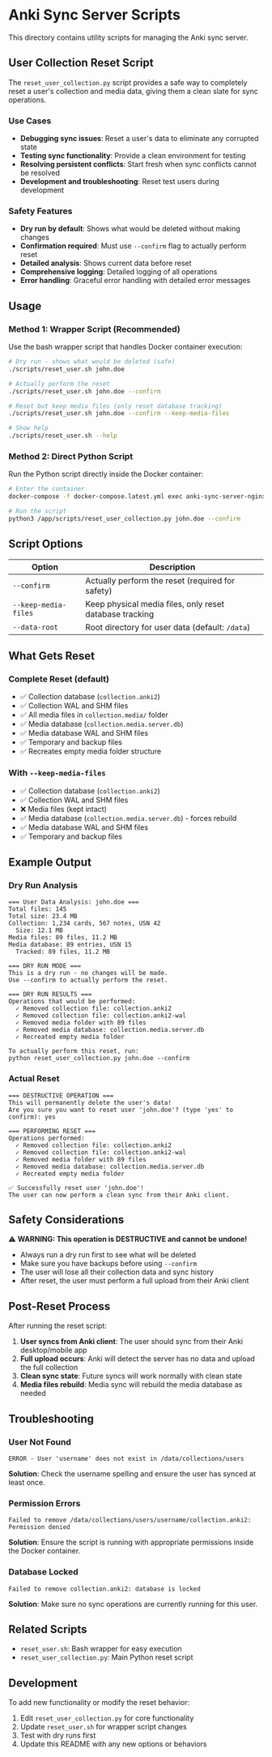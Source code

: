 # Anki Sync Server Scripts

This directory contains utility scripts for managing the Anki sync server.

## User Collection Reset Script

The `reset_user_collection.py` script provides a safe way to completely reset a user's collection and media data, giving them a clean slate for sync operations.

### Use Cases

- **Debugging sync issues**: Reset a user's data to eliminate any corrupted state
- **Testing sync functionality**: Provide a clean environment for testing
- **Resolving persistent conflicts**: Start fresh when sync conflicts cannot be resolved
- **Development and troubleshooting**: Reset test users during development

### Safety Features

- **Dry run by default**: Shows what would be deleted without making changes
- **Confirmation required**: Must use `--confirm` flag to actually perform reset
- **Detailed analysis**: Shows current data before reset
- **Comprehensive logging**: Detailed logging of all operations
- **Error handling**: Graceful error handling with detailed error messages

## Usage

### Method 1: Wrapper Script (Recommended)

Use the bash wrapper script that handles Docker container execution:

```bash
# Dry run - shows what would be deleted (safe)
./scripts/reset_user.sh john.doe

# Actually perform the reset
./scripts/reset_user.sh john.doe --confirm

# Reset but keep media files (only reset database tracking)
./scripts/reset_user.sh john.doe --confirm --keep-media-files

# Show help
./scripts/reset_user.sh --help
```

### Method 2: Direct Python Script

Run the Python script directly inside the Docker container:

```bash
# Enter the container
docker-compose -f docker-compose.latest.yml exec anki-sync-server-nginx bash

# Run the script
python3 /app/scripts/reset_user_collection.py john.doe --confirm
```

## Script Options

| Option | Description |
|--------|-------------|
| `--confirm` | Actually perform the reset (required for safety) |
| `--keep-media-files` | Keep physical media files, only reset database tracking |
| `--data-root` | Root directory for user data (default: `/data`) |

## What Gets Reset

### Complete Reset (default)
- ✅ Collection database (`collection.anki2`)
- ✅ Collection WAL and SHM files
- ✅ All media files in `collection.media/` folder
- ✅ Media database (`collection.media.server.db`)
- ✅ Media database WAL and SHM files
- ✅ Temporary and backup files
- ✅ Recreates empty media folder structure

### With `--keep-media-files`
- ✅ Collection database (`collection.anki2`)
- ✅ Collection WAL and SHM files
- ❌ Media files (kept intact)
- ✅ Media database (`collection.media.server.db`) - forces rebuild
- ✅ Media database WAL and SHM files
- ✅ Temporary and backup files

## Example Output

### Dry Run Analysis
```
=== User Data Analysis: john.doe ===
Total files: 145
Total size: 23.4 MB
Collection: 1,234 cards, 567 notes, USN 42
  Size: 12.1 MB
Media files: 89 files, 11.2 MB
Media database: 89 entries, USN 15
  Tracked: 89 files, 11.2 MB

=== DRY RUN MODE ===
This is a dry run - no changes will be made.
Use --confirm to actually perform the reset.

=== DRY RUN RESULTS ===
Operations that would be performed:
  ✓ Removed collection file: collection.anki2
  ✓ Removed collection file: collection.anki2-wal
  ✓ Removed media folder with 89 files
  ✓ Removed media database: collection.media.server.db
  ✓ Recreated empty media folder

To actually perform this reset, run:
python reset_user_collection.py john.doe --confirm
```

### Actual Reset
```
=== DESTRUCTIVE OPERATION ===
This will permanently delete the user's data!
Are you sure you want to reset user 'john.doe'? (type 'yes' to confirm): yes

=== PERFORMING RESET ===
Operations performed:
  ✓ Removed collection file: collection.anki2
  ✓ Removed collection file: collection.anki2-wal
  ✓ Removed media folder with 89 files
  ✓ Removed media database: collection.media.server.db
  ✓ Recreated empty media folder

✅ Successfully reset user 'john.doe'!
The user can now perform a clean sync from their Anki client.
```

## Safety Considerations

⚠️ **WARNING: This operation is DESTRUCTIVE and cannot be undone!**

- Always run a dry run first to see what will be deleted
- Make sure you have backups before using `--confirm`
- The user will lose all their collection data and sync history
- After reset, the user must perform a full upload from their Anki client

## Post-Reset Process

After running the reset script:

1. **User syncs from Anki client**: The user should sync from their Anki desktop/mobile app
2. **Full upload occurs**: Anki will detect the server has no data and upload the full collection
3. **Clean sync state**: Future syncs will work normally with clean state
4. **Media files rebuild**: Media sync will rebuild the media database as needed

## Troubleshooting

### User Not Found
```
ERROR - User 'username' does not exist in /data/collections/users
```
**Solution**: Check the username spelling and ensure the user has synced at least once.

### Permission Errors
```
Failed to remove /data/collections/users/username/collection.anki2: Permission denied
```
**Solution**: Ensure the script is running with appropriate permissions inside the Docker container.

### Database Locked
```
Failed to remove collection.anki2: database is locked
```
**Solution**: Make sure no sync operations are currently running for this user.

## Related Scripts

- `reset_user.sh`: Bash wrapper for easy execution
- `reset_user_collection.py`: Main Python reset script

## Development

To add new functionality or modify the reset behavior:

1. Edit `reset_user_collection.py` for core functionality
2. Update `reset_user.sh` for wrapper script changes
3. Test with dry runs first
4. Update this README with any new options or behaviors
